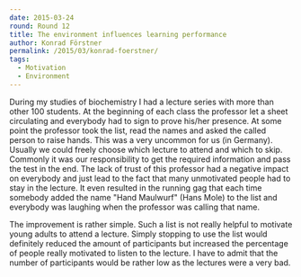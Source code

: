 ```yaml
---
date: 2015-03-24
round: Round 12
title: The environment influences learning performance
author: Konrad Förstner
permalink: /2015/03/konrad-foerstner/
tags:
  - Motivation
  - Environment
---
```


During my studies of biochemistry I had a lecture series with more
than other 100 students. At the beginning of each class the professor
let a sheet circulating and everybody had to sign to prove his/her
presence. At some point the professor took the list, read the names
and asked the called person to raise hands. This was a very uncommon
for us (in Germany). Usually we could freely choose which lecture to
attend and which to skip. Commonly it was our responsibility to get
the required information and pass the test in the end. The lack of
trust of this professor had a negative impact on everybody and just
lead to the fact that many unmotivated people had to stay in the
lecture. It even resulted in the running gag that each time somebody
added the name "Hand Maulwurf" (Hans Mole) to the list and everybody
was laughing when the professor was calling that name.

The improvement is rather simple. Such a list is not really helpful to
motivate young adults to attend a lecture. Simply stopping to use the
list would definitely reduced the amount of participants but increased
the percentage of people really motivated to listen to the lecture. I
have to admit that the number of participants would be rather low as
the lectures were a very bad.

